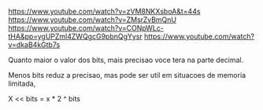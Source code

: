 https://www.youtube.com/watch?v=zVM8NKXsboA&t=44s
https://www.youtube.com/watch?v=ZMsrZvBmQnU
https://www.youtube.com/watch?v=CONpWLc-tHA&pp=ygUPZml4ZWQgcG9pbnQgYysr
https://www.youtube.com/watch?v=dkaB4kGtb7s


Quanto maior o valor dos bits, mais precisao voce tera na parte decimal.


Menos bits reduz a precisao, mas pode ser util em situacoes de memoria limitada,

X << bits = x * 2 ^ bits

